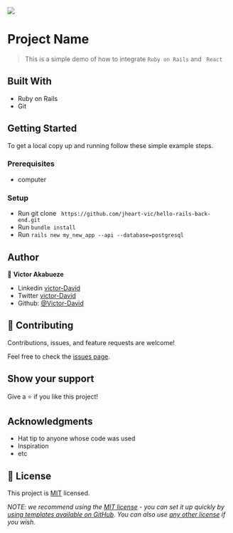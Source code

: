 ![](https://img.shields.io/badge/BackEnd-blueviolet)

# Project Name

> This is a simple demo of how to integrate `Ruby on Rails` and ` React` 


## Built With

- Ruby on Rails
- Git 


## Getting Started

To get a local copy up and running follow these simple example steps.

### Prerequisites
- computer

### Setup
- Run git clone ` https://github.com/jheart-vic/hello-rails-back-end.git`
- Run `bundle install`
- Run `rails new my_new_app --api --database=postgresql`

## Author

👤 **Victor Akabueze**

- Linkedin [victor-David](linkedin.com/in/victor-chiemerie-302a97230)
- Twitter [victor-David](https://twitter.com/Victorjheart)
- Github: [@Victor-David](https://github.com/jheart-vic)


## 🤝 Contributing

Contributions, issues, and feature requests are welcome!

Feel free to check the [issues page](https://github.com/jheart-vic/hello-rails-back-end/issues).

## Show your support

Give a ⭐️ if you like this project!

## Acknowledgments

- Hat tip to anyone whose code was used
- Inspiration
- etc

## 📝 License

This project is [MIT](./LICENSE) licensed.

_NOTE: we recommend using the [MIT license](https://choosealicense.com/licenses/mit/) - you can set it up quickly by [using templates available on GitHub](https://docs.github.com/en/communities/setting-up-your-project-for-healthy-contributions/adding-a-license-to-a-repository). You can also use [any other license](https://choosealicense.com/licenses/) if you wish._
